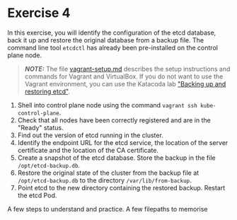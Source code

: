 # Exercise 4

In this exercise, you will identify the configuration of the etcd database, back it up and restore the original database from a backup file. The command line tool `etcdctl` has already been pre-installed on the control plane node.

> **_NOTE:_** The file [vagrant-setup.md](../common/vagrant-setup.md) describes the setup instructions and commands for Vagrant and VirtualBox. If you do not want to use the Vagrant environment, you can use the Katacoda lab ["Backing up and restoring etcd"](https://learning.oreilly.com/scenarios/cka-prep-backing/9781492095521/).

1. Shell into control plane node using the command `vagrant ssh kube-control-plane`.
2. Check that all nodes have been correctly registered and are in the "Ready" status.
3. Find out the version of etcd running in the cluster.
4. Identify the endpoint URL for the etcd service, the location of the server certificate and the location of the CA certificate.
5. Create a snapshot of the etcd database. Store the backup in the file `/opt/etcd-backup.db`.
6. Restore the original state of the cluster from the backup file at `/opt/etcd-backup.db` to the directory `/var/lib/from-backup`.
7. Point etcd to the new directory containing the restored backup. Restart the etcd Pod.

A few steps to understand and practice. A few filepaths to memorise